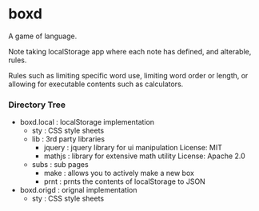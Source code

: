 # boxd
A game of language.

Note taking localStorage app where each note has defined, and alterable, rules.

Rules such as limiting specific word use, limiting word order or length, or allowing for executable contents such as calculators.



### Directory Tree
* boxd.local : localStorage implementation
  * sty : CSS style sheets
  * lib : 3rd party libraries
    * jquery : jquery library for ui manipulation License: MIT
    * mathjs : library for extensive math utility License: Apache 2.0
  * subs : sub pages
    * make : allows you to actively make a new box
    * prnt : prnts the contents of localStorage to JSON
* boxd.origd : orignal implementation
  * sty : CSS style sheets
